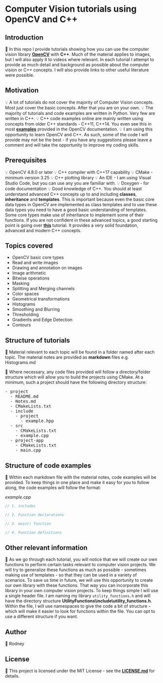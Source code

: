 # Computer Vision tutorials using OpenCV and C++

## Introduction

:memo: In this repo I provide tutorials showing how you can use the computer vision library <a href = "https://docs.opencv.org/4.8.0/index.html">**OpenCV**</a> with **C++**. Much of the material applies to images, but I will also apply it to videos where relevant. In each tutorial I attempt to provide as much detail and background as possible about the computer vision or C++ concepts. I will also provide links to other useful literature were possible.


## Motivation

:bulb: A lot of tutorials do not cover the majority of Computer Vision concepts. Most just cover the basic concepts. After that you are on your own.
:bulb: The majority of tutorials and code examples are written in Python. Very few are written in C++.
:bulb: C++ code examples online are mainly written using concepts from older C++ standards - C++11, C++14. You even see this in most <a href = "https://docs.opencv.org/4.8.0/d9/df8/tutorial_root.html">**examples**</a> provided in the OpenCV documentation.
:bulb: I am using this opportunity to learn OpenCV and C++. As such, some of the code I will provide may not be the best - if you have any suggestions please leave a comment and will take the opportunity to improve my coding skills.

## Prerequisites

:bulb: OpenCV 4.8.0 or later
:bulb: C++ compiler with C++17 capability
:bulb: CMake - minimum version 3.25
:bulb: C++ plotting library
:bulb: An IDE - I am using Visual Studio Code, but you can use any you are familiar with.
:bulb: Doxygen - for code documentation
:bulb: Good knowledge of C++. You should at least understand advanced C++ concepts up to and including **classes**, **inheritance** and **templates**. This is important because even the basic core data types in OpenCV are implemented as class templates and to use these data types you need to have a good basic understanding of templates. Some core types make use of inheritance to implement some of their functions. If you are not confident in these advanced topics, a good starting point is going over <a href = "https://www.learncpp.com/">**this**</a> tutorial. It provides a very solid foundation, advanced and modern C++ concepts.

## Topics covered

* OpenCV basic core types
* Read and write images
* Drawing and annotation on images
* Image arithmetic
* Bitwise operations
* Masking
* Splitting and Merging channels
* Color spaces
* Geometrical transformations
* Histograms
* Smoothing and Blurring
* Thresholding
* Gradients and Edge Detection
* Contours

## Structure of tutorials

:memo: Material relevant to each topic will be found in a folder named after each topic. The material notes are provided as **markdown** files e.g. Histograms.md

:memo: Where necessary, any code files provided will follow a directory/folder structure which will allow you to build the projects using CMake. At a minimum, such a project should have the following directory structure:

<div class="highlight-default notranslate"><div class="highlight"><pre><span></span><span class="o">-</span> <span class="n">project</span>
  <span class="o">-</span> <span class="n">README</span><span class="o">.</span><span class="n">md</span>
  <span class="o">-</span> <span class="n">Notes</span><span class="o">.</span><span class="n">md</span>
  <span class="o">-</span> <span class="n">CMakeLists</span><span class="o">.</span><span class="n">txt</span>  
  <span class="o">-</span> <span class="n">include</span>
    <span class="o">-</span> <span class="n">project</span>
      <span class="o">-</span> <span class="n">example</span><span class="o">.</span><span class="n">hpp</span>
  <span class="o">-</span> <span class="n">src</span>
    <span class="o">-</span> <span class="n">CMakeLists</span><span class="o">.</span><span class="n">txt</span>
    <span class="o">-</span> <span class="n">example</span><span class="o">.</span><span class="n">cpp</span>
  <span class="o">-</span> <span class="n">project-app</span>
    <span class="o">-</span> <span class="n">CMakeLists</span><span class="o">.</span><span class="n">txt</span>
    <span class="o">-</span> <span class="n">main</span><span class="o">.</span><span class="n">cpp</span>
</pre></div>
</div>



## Structure of code examples

:memo: Within each markdown file with the material notes, code examples will be provided. To keep things in one place and make it easy for you to follow along, the code examples will follow the format:

*example.cpp*
```c++
// 1. includes

// 2. Function declarations

// 3. main() function

// 4. Function definitions
```

## Other relevant information

:memo: As we go through each tutorial, you will notice that we will create our own functions to perform certain tasks relevant to computer vision projects. We will try to generalize these functions as much as possible - sometimes making use of templates - so that they can be used in a variety of scenarios. To save us time in future, we will use this opportunity to create our own library with these functions. That way you can incorporate this library in your own computer vision projects. To keep things simple I will use a single header file. I am naming my library `utility_functions.h` and will have the directory structure **UtilityFunctions\include\utility_functions.h**. Within the file, I will use namespaces to give the code a bit of structure - which will make it easier to look for functions within the file. You can opt to use a different structure if you want.

## Author

:memo: Rodney

## License

:memo: This project is licensed under the MIT License - see the <a href = "https://github.com/cv21rgt/OpenCV-CPP-Tutorial/blob/main/LICENSE">**LICENSE.md**</a> for details.